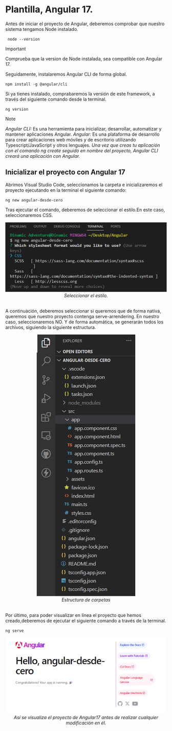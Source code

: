 # Plantilla, Angular 17.

Antes de iniciar el proyecto de Angular, deberemos comprobar que nuestro sistema tengamos Node instalado.

     node --version

>[!IMPORTANT]
>Comprueba que la version de Node instalada, sea compatible con Angular 17.
  
Seguidamente, instalaremos Angular CLI de forma global.

    npm install -g @angular/cli

Si ya tienes instalado, comprabaremos la versión de este framework, a través del siguiente comando desde la terminal.
    
    ng version

>[!NOTE]
><em>Angular CLI:</em> Es una herramienta para inicializar, desarrollar, automatizar y mantener aplicaciones Angular.
><em>Angular:</em> Es una plataforma de desarrollo para crear aplicaciones web móviles y de escritorio utilizando Typescript/JavaScript y otros lenguajes.
><em>Una vez que creas tu aplicación con el comando ng create seguido en nombre del proyecto, Angular CLI creará una aplicación con Angular.</em>

## Inicializar el proyecto con Angular 17

Abrimos Visual Studio Code, seleccionamos la carpeta e inicializaremos el proyecto ejecutando en la terminal el siguiente comando:

    ng new angular-desde-cero

Tras ejecutar el comando, deberemos de seleccionar el estilo.En este caso, seleccionaremos CSS.

<div align="center">
      <img src="./img_readme/1- Inicializar proyecto.png" alt="Inicializar el proyecto" style="max-width: 100%" /> 
   </div>    
   <div align="center">
    <em>Seleccionar el estilo.</em>
    </div>
<div>
<br>

A continuación, deberemos seleccionar si queremos que de forma nativa, queremos que nuestro proyecto contenga serve-arrendering. En nuestro caso, seleccionaremos NO.
Y de forma automática, se generarán todos los archivos, siguiendo la siguiente estructura.

<div align="center">
      <img src="./img_readme/3- Estructura del proyecto.png" alt="Estructura del proyecto" style="max-width: 100%" /> 
   </div>    
   <div align="center">
    <em>Estructura de carpetas</em>
    </div>
<div>
<br>

Por último, para poder visualizar en línea el proyecto que hemos creado,deberemos de ejecutar el siguiente comando a través de la terminal.

    ng serve
    

<div align="center">
      <img src="./img_readme/4- Angular en linea.png" alt="Angular en línea" style="max-width: 100%" /> 
   </div>    
   <div align="center">
    <em>Así se visualiza el proyecto de Angular17 antes de realizar cualquier modificación en él.</em>
    </div>
<div>

